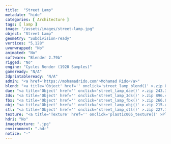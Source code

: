 ```yaml
---
title:  "Street Lamp"
metadate: "hide"
categories: [ Architecture ]
tags: [ lamp ]
image: "/assets/images/street-lamp.jpg"
object: "Street Lamp"
geometry: "Subdivision-ready"
vertices: "5,128"
uvunwrapped: "No"
animated: "No"
software: "Blender 2.79b"
rigged: "No"
engine: "Cycles Render (1920 Samples)"
gameready: "N/A"
3dprintableready: "N/A"
admin: "<a href='https://mohamadrido.com'>Mohamad Rido</a>"
blend: "<a title='Object' href='' onclick='street_lamp_blend()' >.zip 888.6 kB</a>"
dae: "<a title='Object' href='' onclick='street_lamp_dae()' >.zip 243.3 kB</a>"
3ds: "<a title='Object' href='' onclick='street_lamp_3ds()' >.zip 896.4 kB</a>"
fbx: "<a title='Object' href='' onclick='street_lamp_fbx()' >.zip 266.0 kB</a>"
obj: "<a title='Object' href='' onclick='street_lamp_obj()' >.zip 215.4 kB</a>"
stl: "<a title='Object' href='' onclick='street_lamp_stl()' >.zip 227.7 kB</a>"
texture: "<a title='Texture' href='' onclick='plastic005_texture()' >Plastic005</a>"
hdri: "No"
imagetexture: ".jpg"
environment: ".hdr"
notice: "-"
---
```

